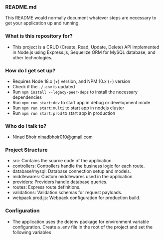 ### README.md ###

This README would normally document whatever steps are necessary to get your application up and running.


### What is this repository for? ###

* This project is a CRUD (Create, Read, Update, Delete) API implemented in Node.js using Express.js, Sequelize ORM for MySQL database, and other technologies.

### How do I get set up? ###

* Requires Node 18.x (+) version, and NPM 10.x (+) version
* Check if the `./.env` is updated
* Run `npm install --legacy-peer-deps` to install the necessary dependencies
* Run `npm run start:dev` to start app in debug or development mode
* Run `npm run start:multi` to start app in nodejs cluster
* Run `npm run start:prod` to start app in production

### Who do I talk to? ###

* Ninad Bhoir <ninadbhoir010@gmail.com>

### Project Structure ###

* src: Contains the source code of the application.
* controllers: Controllers handle the business logic for each route.
* database/mysql: Database connection setup and models.
* middlewares: Custom middlewares used in the application.
* providers: Providers handle database queries.
* routes: Express route definitions.
* validations: Validation schemas for request payloads.
* webpack.prod.js: Webpack configuration for production build.

### Configuration ###
* The application uses the dotenv package for environment variable configuration. Create a .env file in the root of the project and set the following variables